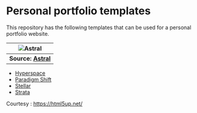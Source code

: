 # Personal portfolio templates

This repository has the following templates that can be used for a personal portfolio website. 

| ![Astral](https://github.com/hash-learn/checkpoint-personal-portfolio/blob/d223aa56418ef72f4f1d00fd8fe720d202349597/resources/astral.png) |
|:--:|
| <b>Source: [Astral](http://cervere.github.io/portfolio-templates/astral/) </b>|

 - [Hyperspace](http://cervere.github.io/portfolio-templates/hyperspace/)
 - [Paradigm Shift](http://cervere.github.io/portfolio-templates/paradigm-shift/)
 - [Stellar](http://cervere.github.io/portfolio-templates/stellar/)
 - [Strata](http://cervere.github.io/portfolio-templates/strata/)

 Courtesy : https://html5up.net/